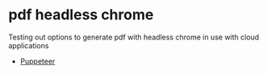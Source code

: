 # pdf headless chrome

Testing out options to generate pdf with headless chrome in use with cloud applications 

- [Puppeteer](https://github.com/puppeteer/puppeteer)